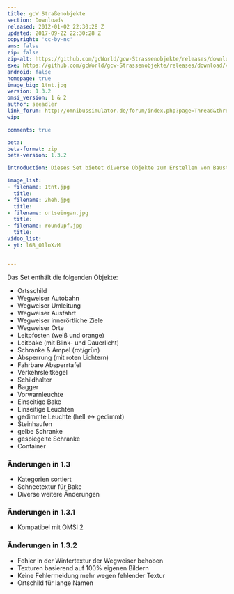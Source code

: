 ```yaml
---
title: gcW Straßenobjekte
section: Downloads
released: 2012-01-02 22:30:28 Z
updated: 2017-09-22 22:30:28 Z
copyright: 'cc-by-nc'
ams: false
zip: false
zip-alt: https://github.com/gcWorld/gcw-Strassenobjekte/releases/download/v1.3.2/gcW.Strassenobjekte.1.3.2.zip
exe: https://github.com/gcWorld/gcw-Strassenobjekte/releases/download/v1.3.2/gcW.Strassenobjekte.1.3.2.exe
android: false
homepage: true
image_big: 1tnt.jpg
version: 1.3.2
omsi_version: 1 & 2
author: seeadler
link_forum: http://omnibussimulator.de/forum/index.php?page=Thread&threadID=1161
wip:

comments: true

beta:
beta-format: zip
beta-version: 1.3.2

introduction: Dieses Set bietet diverse Objekte zum Erstellen von Baustellen in OMSI.

image_list:
- filename: 1tnt.jpg
  title:
- filename: 2heh.jpg
  title:
- filename: ortseingan.jpg
  title:
- filename: roundupf.jpg
  title:
video_list:
- yt: l6B_O1loXzM


---
```


Das Set enthält die folgenden Objekte:

- Ortsschild
- Wegweiser Autobahn
- Wegweiser Umleitung
- Wegweiser Ausfahrt
- Wegweiser innerörtliche Ziele
- Wegweiser Orte
- Leitpfosten (weiß und orange)
- Leitbake (mit Blink- und Dauerlicht)
- Schranke & Ampel (rot/grün)
- Absperrung (mit roten Lichtern)
- Fahrbare Absperrtafel
- Verkehrsleitkegel
- Schildhalter
- Bagger
- Vorwarnleuchte
- Einseitige Bake
- Einseitige Leuchten
- gedimmte Leuchte (hell <-> gedimmt)
- Steinhaufen
- gelbe Schranke
- gespiegelte Schranke
- Container

<div class="bg bg-success" markdown="block">

### Änderungen in 1.3

- Kategorien sortiert
- Schneetextur für Bake
- Diverse weitere Änderungen

### Änderungen in 1.3.1

- Kompatibel mit OMSI 2

### Änderungen in 1.3.2

- Fehler in der Wintertextur der Wegweiser behoben
- Texturen basierend auf 100% eigenen Bildern
- Keine Fehlermeldung mehr wegen fehlender Textur
- Ortschild für lange Namen

</div>
